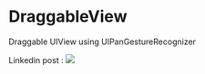 # DraggableView
Draggable UIView using UIPanGestureRecognizer

Linkedin post : ![](https://www.linkedin.com/posts/naggar9_ios-uipangesturerecognizer-delegates-activity-6765971000505995265-rOmh)
